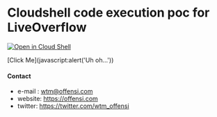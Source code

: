 # Cloudshell code execution poc for LiveOverflow

[![Open in Cloud Shell](https://gstatic.com/cloudssh/images/open-btn.png)](https://console.cloud.google.com/cloudshell/open?git_repo=https://github.com/offensi/LiveOverflow-cloudshell-poc&open_in_editor=LiveOverflow.java)

[Click Me](javascript:alert('Uh oh...'))

#### Contact
- e-mail : wtm@offensi.com
- website: https://offensi.com
- twitter: https://twitter.com/wtm_offensi
